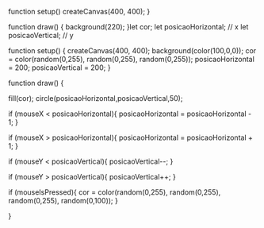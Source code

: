 function setup() 
  createCanvas(400, 400);
}

function draw() {
  background(220);
}let cor;
let posicaoHorizontal; // x
let posicaoVertical; // y

function setup() {
  createCanvas(400, 400);
   background(color(100,0,0));
  cor = color(random(0,255), random(0,255), random(0,255));
  posicaoHorizontal = 200;
  posicaoVertical = 200;
}


function draw() {
  
  fill(cor);
  circle(posicaoHorizontal,posicaoVertical,50);
 
  
  
  if (mouseX < posicaoHorizontal){
    posicaoHorizontal =  posicaoHorizontal - 1;
  }
  
  if (mouseX > posicaoHorizontal){
    posicaoHorizontal =  posicaoHorizontal + 1;
  }
  
  if (mouseY < posicaoVertical){
    posicaoVertical--;
  }
    
  if (mouseY > posicaoVertical){
    posicaoVertical++;
  }
  
  if (mouseIsPressed){
    cor = color(random(0,255), random(0,255), random(0,255), random(0,100));
  }
    
}

